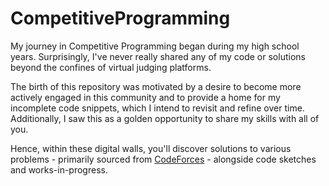 # CompetitiveProgramming

My journey in Competitive Programming began during my high school years. Surprisingly, I've never really shared any of my code or solutions beyond the confines of virtual judging platforms.

The birth of this repository was motivated by a desire to become more actively engaged in this community and to provide a home for my incomplete code snippets, which I intend to revisit and refine over time. Additionally, I saw this as a golden opportunity to share my skills with all of you. 

Hence, within these digital walls, you'll discover solutions to various problems - primarily sourced from [CodeForces](https://codeforces.com/profile/PedroA) - alongside code sketches and works-in-progress.


